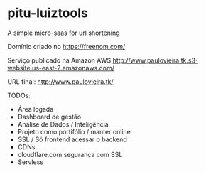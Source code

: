 # pitu-luiztools
A simple micro-saas for url shortening

Domínio criado no https://freenom.com/

Serviço publicado na Amazon AWS http://www.paulovieira.tk.s3-website.us-east-2.amazonaws.com/

URL final: http://www.paulovieira.tk/

TODOs:
- Área logada
- Dashboard de gestão
- Análise de Dados / Inteligência
- Projeto como portifólio / manter online
- SSL / Só frontend acessar o backend
- CDNs
- cloudflare.com segurança com SSL
- Servless
